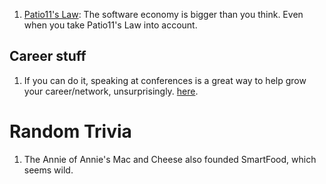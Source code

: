 1. [Patio11's Law](https://secondbreakfast.co/patio11-s-law): The software economy is bigger than you think. Even when you take Patio11's Law into account.

## Career stuff
1. If you can do it, speaking at conferences is a great way to help grow your career/network, unsurprisingly. [here](https://www.philosophicalhacker.com/post/data-point-for-job-seeking-devs/).

# Random Trivia
1. The Annie of Annie's Mac and Cheese also founded SmartFood, which seems wild.
